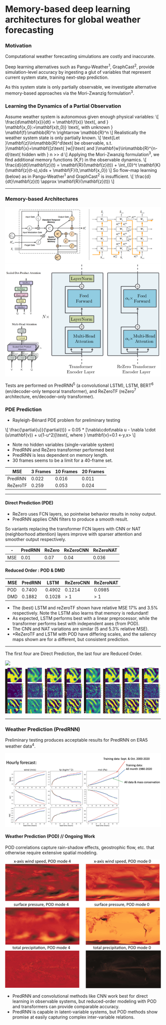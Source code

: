 <link rel="stylesheet" href="/static/css/phogroup.css">
<link rel="stylesheet" href="/static/css/layout-poster.css">

<div class="post post-content" markdown="1">
<div class="post-title" markdown="1">

# Memory-based deep learning architectures for global weather forecasting

</div>
<div class="poster-row main-row" markdown="1">
<div class="poster-column" markdown="1">
<div class="poster-scols" markdown="1">

### Motivation

Computational weather forecasting simulations are costly and inaccurate.

Deep learning alternatives such as Pangu-Weather<sup>1</sup>, GraphCast<sup>2</sup>, provide simulation-level accuracy by ingesting a glut of variables that represent current system state, training next-step prediction.

As this system state is only partially observable, we investigate alternative memory-based approaches via the Mori-Zwanzig formulation<sup>3</sup>.


### Learning the Dynamics of a Partial Observation
Assume weather system is autonomous given enough physical variables:
\\[
\frac{d\mathbf{x}}{dt} = \mathbf{f(x)} \text{, and } \mathbf{x_0}:=\mathbf{x(t_0)} \text{, with unknown } \mathbf{f}:\mathbb{R}^n \rightarrow \mathbb{R}^n
\\]
Realistically the weather system state is only partially known.
\\[
\text{Let }\mathbf{z}\in\mathbb{R}^d\text{ be observable, s.t. }\mathbf{x}=\mathbf{[z\text{ }w]}\text{ and }\mathbf{w}\in\mathbb{R}^{n-d}\text{ hidden with } n >> d
\\]
 Applying the Mori-Zwanzig formulation<sup>3</sup>, we find additional memory functions (K,F) in the observable dynamics.
 \\[
 \frac{d}{dt}\mathbf{z}(t) = \mathbf{R}(\mathbf{z}(t)) + \int_{0}^t \mathbf{K}(\mathbf{z}(t-s),s)ds + \mathbf{F}(t,\mathbf{x_0})
 \\]
 So flow-map learning (below) as in Pangu-Weather<sup>1</sup> and GraphCast<sup>2</sup> is insufficient.
 \\[
 \frac{d}{dt}\mathbf{z}(t) \approx \mathbf{R}(\mathbf{z}(t))
 \\]

</div>

 ---
<div class="poster-section" markdown="1">

### Memory-based Architectures
<div class="img-row" markdown="1">

[<img src="/static/figures/weather-prediction/predrnn.svg"/>](/static/figures/weather-prediction/predrnn.svg)
[<img src="/static/figures/weather-prediction/transformer.png"/>](/static/figures/weather-prediction/transformer.png)

</div>

Tests are performed on PredRNN<sup>5</sup> (a convolutional LSTM), LSTM, BERT<sup>6</sup> (en/decoder-only temporal transformer), and ReZeroTF (reZero<sup>7</sup> architecture, en/decoder-only transformer). 

</div>



### PDE Prediction
<div class="poster-scols" markdown="1">

- Rayleigh-Bénard PDE problem for preliminary testing

\\[
     \frac{\partial{u}}{\partial{t}} = 0.05 * [\nabla\cdot\nabla u - \nabla \cdot (u\mathbf{v}) + u(1-u^2)]\text{, where } \mathbf{v}=0.1 <-y,x>
\\]

- Note no hidden variables (single-variable system)
- PredRNN and ReZero transformer performed best
- PredRNN is less dependent on memory length.
- 30 frames seems to be a limit for a 40-frame set.

| MSE    | 3 Frames | 10 Frames | 20 Frames |
| -------- | ------- | --------- | --------- |
| PredRNN  | 0.022  | 0.016    | 0.011   |
| ReZeroTF | 0.259  | 0.053    | 0.024   |

</div>

---

<div class="poster-scols" markdown="1">

#### Direct Prediction (PDE)

- ReZero uses FCN layers, so pointwise behavior results in noisy output.
- PredRNN applies CNN filters to produce a smooth result.

So variants replacing the transformer FCN layers with CNN or NAT (neighborhood attention) layers improve with sparser attention and smoother output respectively.

| - | PredRNN | ReZero | ReZeroCNN | ReZeroNAT |
| -------- | ------- | --------- | --------- | --------- |
| MSE | 0.01  | 0.07    | 0.04   | 0.036   |

#### Reduced Order : POD & DMD

| MSE | PredRNN | LSTM | ReZeroCNN | ReZeroNAT |
| -------- | ------- | --------- | --------- | --------- |
| POD | 0.7400  | 0.4902    | 0.1214   | 0.0985   |
| DMD | 0.1882  | 0.1028    |  > 1   |  > 1   |

- The (best) LSTM and reZeroTF shown have relative MSE 17% and 3.5% respectively. Note the LSTM also learns that memory is redundant!
- As expected, LSTM performs best with a linear preprocessor, while the transformer performs best with independent axes (from POD).
- The CNN and NAT variations are similar (5 and 5.3% relative MSE).
- *ReZeroTF and LSTM with POD have differing scales, and the saliency maps shown are for a different, but consistent prediction.

</div>

---

The first four are Direct Prediction, the last four are Reduced Order.

<div class="img-row" markdown="1">

[<img src="/static/figures/weather-prediction/expectedPDE.svg"/>](/static/figures/weather-prediction/expectedPDE.svg)
[<img src="/static/figures/weather-prediction/PDE.png"/>](/static/figures/weather-prediction/PDE.png)

</div>


</div>

---

<div class="poster-scols thin" markdown="1">

### Weather Prediction (PredRNN)

Preliminary testing produces acceptable results for PredRNN on ERA5 weather data<sup>4</sup>.

[<img src="/static/figures/weather-prediction/predrnn_hourly.png"/>](/static/figures/weather-prediction/predrnn_hourly.png)

#### Weather Prediction (POD) // Ongoing Work

POD correlations capture rain-shadow effects, geostrophic flow, etc. that otherwise require extensive spatial modeling.

[<img src="/static/figures/weather-prediction/POD.png"/>](/static/figures/weather-prediction/POD.png)

- PredRNN and convolutional methods like CNN work best for direct learning in observable systems, but reduced-order modeling with POD and transformers can provide comparable accuracy.
- PredRNN is capable in latent-variable systems, but POD methods show promise at easily capturing complex inter-variable relations.

</div>
</div>
</div>